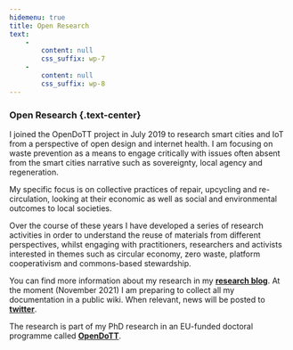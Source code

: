 ```yaml
---
hidemenu: true
title: Open Research
text:
    -
        content: null
        css_suffix: wp-7
    -
        content: null
        css_suffix: wp-8
---
```


### Open Research {.text-center}

I joined the OpenDoTT project in July 2019 to research smart cities and IoT from a perspective of open design and internet health. I am focusing on waste prevention as a means to engage critically with issues often absent from the smart cities narrative such as sovereignty, local agency and regeneration.

My specific focus is on collective practices of repair, upcycling and re-circulation, looking at their economic as well as social and environmental outcomes to local societies.

Over the course of these years I have developed a series of research activities in order to understand the reuse of materials from different perspectives, whilst engaging with practitioners, researchers and activists interested in themes such as circular economy, zero waste, platform cooperativism and commons-based stewardship.

You can find more information about my research in my **[research blog](https://is.efeefe.me/opendott)**. At the moment (November 2021) I am preparing to collect all my documentation in a public wiki. When relevant, news will be posted to **[twitter](https://twitter.com/reuse_city)**.

The research is part of my PhD research in an EU-funded doctoral programme called **[OpenDoTT](https://opendott.org)**.
